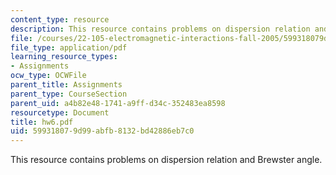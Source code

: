 ```yaml
---
content_type: resource
description: This resource contains problems on dispersion relation and Brewster angle.
file: /courses/22-105-electromagnetic-interactions-fall-2005/599318079d99abfb8132bd42886eb7c0_hw6.pdf
file_type: application/pdf
learning_resource_types:
- Assignments
ocw_type: OCWFile
parent_title: Assignments
parent_type: CourseSection
parent_uid: a4b82e48-1741-a9ff-d34c-352483ea8598
resourcetype: Document
title: hw6.pdf
uid: 59931807-9d99-abfb-8132-bd42886eb7c0
---
```

This resource contains problems on dispersion relation and Brewster angle.

